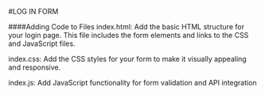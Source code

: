 #LOG IN FORM


####Adding Code to Files
index.html:
         Add the basic HTML structure for your login page. This file includes the form elements and links to the CSS and 
        JavaScript files.
        
index.css:
        Add the CSS styles for your form to make it visually appealing and responsive.
        
index.js:
       Add JavaScript functionality for form validation and API integration
